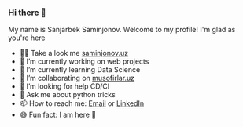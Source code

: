 ### Hi there 👋

My name is Sanjarbek Saminjonov.
Welcome to my profile!
I'm glad as you're here

- 👨‍💻 Take a look me [saminjonov.uz](https://saminjonov.uz)
- 🔭 I’m currently working on web projects
- 🌱 I’m currently learning Data Science
- 👯 I’m collaborating on [musofirlar.uz](http://musofirlar.uz)
- 🤔 I’m looking for help CD/CI
- 💬 Ask me about python tricks
- 📫 How to reach me: [Email](mailto:sanjarbeksaminjonovv@gmail.com) or [LinkedIn](https://www.linkedin.com/in/sanjarbek-saminjonov)
- 😅 Fun fact: I am here 👀
